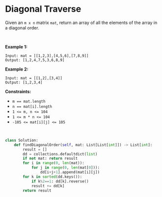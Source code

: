 # Diagonal Traverse

Given an `m x n` matrix `mat`, return an array of all the elements of the array in a diagonal order.

<br/>

**Example 1:**

```
Input: mat = [[1,2,3],[4,5,6],[7,8,9]]
Output: [1,2,4,7,5,3,6,8,9]
```

**Example 2:**

```
Input: mat = [[1,2],[3,4]]
Output: [1,2,3,4]
```

**Constraints:**

* `m == mat.length`
* `n == mat[i].length`
* `1 <= m, n <= 104`
* `1 <= m * n <= 104`
* `-105 <= mat[i][j] <= 105`

<br/>

```python
class Solution:
    def findDiagonalOrder(self, mat: List[List[int]]) -> List[int]:
        result = []
        dd = collections.defaultdict(list)
        if not mat: return result
        for i in range(0, len(mat)):
            for j in range(0, len(mat[0])):
                dd[i+j+1].append(mat[i][j])
        for k in sorted(dd.keys()):
            if k%2==1: dd[k].reverse()
            result += dd[k]
        return result
```